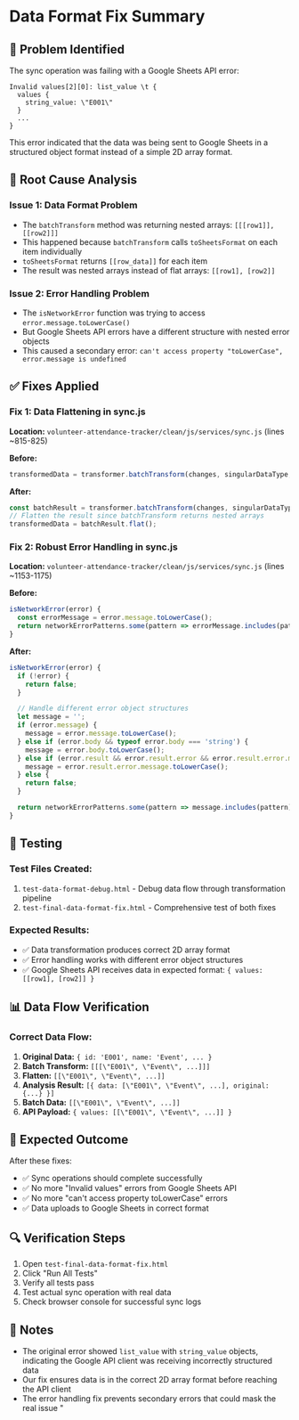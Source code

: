 # Data Format Fix Summary

## 🎯 **Problem Identified**

The sync operation was failing with a Google Sheets API error:
```
Invalid values[2][0]: list_value \t {
  values {
    string_value: \"E001\"
  }
  ...
}
```

This error indicated that the data was being sent to Google Sheets in a structured object format instead of a simple 2D array format.

## 🔧 **Root Cause Analysis**

### Issue 1: Data Format Problem
- The `batchTransform` method was returning nested arrays: `[[[row1]], [[row2]]]`
- This happened because `batchTransform` calls `toSheetsFormat` on each item individually
- `toSheetsFormat` returns `[[row_data]]` for each item
- The result was nested arrays instead of flat arrays: `[[row1], [row2]]`

### Issue 2: Error Handling Problem
- The `isNetworkError` function was trying to access `error.message.toLowerCase()`
- But Google Sheets API errors have a different structure with nested error objects
- This caused a secondary error: `can't access property "toLowerCase", error.message is undefined`

## ✅ **Fixes Applied**

### Fix 1: Data Flattening in sync.js
**Location:** `volunteer-attendance-tracker/clean/js/services/sync.js` (lines ~815-825)

**Before:**
```javascript
transformedData = transformer.batchTransform(changes, singularDataType, 'toSheets');
```

**After:**
```javascript
const batchResult = transformer.batchTransform(changes, singularDataType, 'toSheets');
// Flatten the result since batchTransform returns nested arrays
transformedData = batchResult.flat();
```

### Fix 2: Robust Error Handling in sync.js
**Location:** `volunteer-attendance-tracker/clean/js/services/sync.js` (lines ~1153-1175)

**Before:**
```javascript
isNetworkError(error) {
  const errorMessage = error.message.toLowerCase();
  return networkErrorPatterns.some(pattern => errorMessage.includes(pattern));
}
```

**After:**
```javascript
isNetworkError(error) {
  if (!error) {
    return false;
  }

  // Handle different error object structures
  let message = '';
  if (error.message) {
    message = error.message.toLowerCase();
  } else if (error.body && typeof error.body === 'string') {
    message = error.body.toLowerCase();
  } else if (error.result && error.result.error && error.result.error.message) {
    message = error.result.error.message.toLowerCase();
  } else {
    return false;
  }

  return networkErrorPatterns.some(pattern => message.includes(pattern));
}
```

## 🧪 **Testing**

### Test Files Created:
1. `test-data-format-debug.html` - Debug data flow through transformation pipeline
2. `test-final-data-format-fix.html` - Comprehensive test of both fixes

### Expected Results:
- ✅ Data transformation produces correct 2D array format
- ✅ Error handling works with different error object structures
- ✅ Google Sheets API receives data in expected format: `{ values: [[row1], [row2]] }`

## 📊 **Data Flow Verification**

### Correct Data Flow:
1. **Original Data:** `{ id: 'E001', name: 'Event', ... }`
2. **Batch Transform:** `[[[\"E001\", \"Event\", ...]]]`
3. **Flatten:** `[[\"E001\", \"Event\", ...]]`
4. **Analysis Result:** `[{ data: [\"E001\", \"Event\", ...], original: {...} }]`
5. **Batch Data:** `[[\"E001\", \"Event\", ...]]`
6. **API Payload:** `{ values: [[\"E001\", \"Event\", ...]] }`

## 🚀 **Expected Outcome**

After these fixes:
- ✅ Sync operations should complete successfully
- ✅ No more \"Invalid values\" errors from Google Sheets API
- ✅ No more \"can't access property toLowerCase\" errors
- ✅ Data uploads to Google Sheets in correct format

## 🔍 **Verification Steps**

1. Open `test-final-data-format-fix.html`
2. Click \"Run All Tests\"
3. Verify all tests pass
4. Test actual sync operation with real data
5. Check browser console for successful sync logs

## 📝 **Notes**

- The original error showed `list_value` with `string_value` objects, indicating the Google API client was receiving incorrectly structured data
- Our fix ensures data is in the correct 2D array format before reaching the API client
- The error handling fix prevents secondary errors that could mask the real issue
"